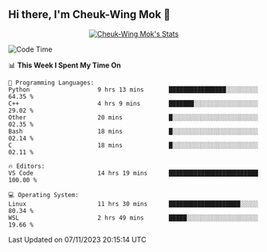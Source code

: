 ## Hi there, I'm Cheuk-Wing Mok 👋

<!--
**mozro0327/mozro0327** is a ✨ _special_ ✨ repository because its `README.md` (this file) appears on your GitHub profile.

Here are some ideas to get you started:

- 🔭 I’m currently working on ...
- 🌱 I’m currently learning ...
- 👯 I’m looking to collaborate on ...
- 🤔 I’m looking for help with ...
- 💬 Ask me about ...
- 📫 How to reach me: ...
- 😄 Pronouns: ...
- ⚡ Fun fact: ...
-->

<p align="center">
  <a href="https://github.com/mozro0327" class="rich-diff-level-one">
    <img src="https://github-readme-stats.vercel.app/api?username=mozro0327&title_color=333&text_color=777" alt="Cheuk-Wing Mok's Stats" >
    <!-- &hide=issues
    <img src="https://github-readme-stats.vercel.app/api?username=mozro0327&hide=issues&title_color=333&text_color=777" alt="Cheuk-Wing Mok's Stats" >
    -->
  </a>
</p>

<!--START_SECTION:waka-->
![Code Time](http://img.shields.io/badge/Code%20Time-2%2C103%20hrs%2035%20mins-blue)

📊 **This Week I Spent My Time On** 

```text
💬 Programming Languages: 
Python                   9 hrs 13 mins       ████████████████░░░░░░░░░   64.35 % 
C++                      4 hrs 9 mins        ███████░░░░░░░░░░░░░░░░░░   29.02 % 
Other                    20 mins             █░░░░░░░░░░░░░░░░░░░░░░░░   02.35 % 
Bash                     18 mins             █░░░░░░░░░░░░░░░░░░░░░░░░   02.14 % 
C                        18 mins             █░░░░░░░░░░░░░░░░░░░░░░░░   02.11 % 

🔥 Editors: 
VS Code                  14 hrs 19 mins      █████████████████████████   100.00 % 

💻 Operating System: 
Linux                    11 hrs 30 mins      ████████████████████░░░░░   80.34 % 
WSL                      2 hrs 49 mins       █████░░░░░░░░░░░░░░░░░░░░   19.66 % 
```


 Last Updated on 07/11/2023 20:15:14 UTC
<!--END_SECTION:waka-->
